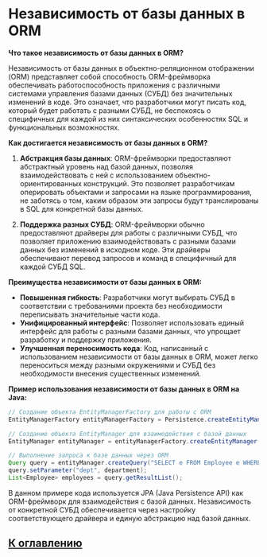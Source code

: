 # Независимость от базы данных в ORM

**Что такое независимость от базы данных в ORM?**

Независимость от базы данных в объектно-реляционном отображении (ORM) представляет собой способность ORM-фреймворка обеспечивать работоспособность приложения с различными системами управления базами данных (СУБД) без значительных изменений в коде. Это означает, что разработчики могут писать код, который будет работать с разными СУБД, не беспокоясь о специфичных для каждой из них синтаксических особенностях SQL и функциональных возможностях.

**Как достигается независимость от базы данных в ORM?**

1. **Абстракция базы данных**: ORM-фреймворки предоставляют абстрактный уровень над базой данных, позволяя взаимодействовать с ней с использованием объектно-ориентированных конструкций. Это позволяет разработчикам оперировать объектами и запросами на языке программирования, не заботясь о том, каким образом эти запросы будут транслированы в SQL для конкретной базы данных.

2. **Поддержка разных СУБД**: ORM-фреймворки обычно предоставляют драйверы для работы с различными СУБД, что позволяет приложению взаимодействовать с разными базами данных без изменений в исходном коде. Эти драйверы обеспечивают перевод запросов и команд в специфичный для каждой СУБД SQL.

**Преимущества независимости от базы данных в ORM:**

- **Повышенная гибкость**: Разработчики могут выбирать СУБД в соответствии с требованиями проекта без необходимости переписывать значительные части кода.
- **Унифицированный интерфейс**: Позволяет использовать единый интерфейс для работы с разными базами данных, что упрощает разработку и поддержку приложения.
- **Улучшенная переносимость кода**: Код, написанный с использованием независимости от базы данных в ORM, может легко переноситься между разными окружениями и СУБД без необходимости внесения существенных изменений.

**Пример использования независимости от базы данных в ORM на Java:**

```java
// Создание объекта EntityManagerFactory для работы с ORM
EntityManagerFactory entityManagerFactory = Persistence.createEntityManagerFactory("myPersistenceUnit");

// Создание объекта EntityManager для взаимодействия с базой данных
EntityManager entityManager = entityManagerFactory.createEntityManager();

// Выполнение запроса к базе данных через ORM
Query query = entityManager.createQuery("SELECT e FROM Employee e WHERE e.department = :dept");
query.setParameter("dept", department);
List<Employee> employees = query.getResultList();
```
В данном примере кода используется JPA (Java Persistence API) как ORM-фреймворк для взаимодействия с базой данных. Независимость от конкретной СУБД обеспечивается через настройку соответствующего драйвера и единую абстракцию над базой данных.

## [К оглавлению](../references.md)

